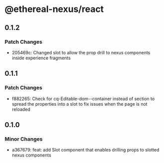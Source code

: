 # @ethereal-nexus/react

## 0.1.2

### Patch Changes

- 205469c: Changed slot to allow the prop drill to nexus components inside experience fragments

## 0.1.1

### Patch Changes

- f882265: Check for cq-Editable-dom--container instead of section to spread the properties into a slot to fix issues when the page is not reloaded

## 0.1.0

### Minor Changes

- a367679: feat: add Slot component that enables drilling props to slotted nexus components
